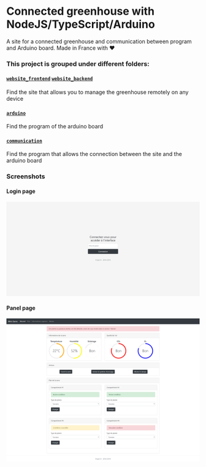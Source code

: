 # Connected greenhouse with NodeJS/TypeScript/Arduino
A site for a connected greenhouse and communication between program and Arduino board. Made in France with ❤

### This project is grouped under different folders:

#### [`website_frontend`](./website_frontend) [`website_backend`](./website_backend) 

Find the site that allows you to manage the greenhouse remotely on any 
device

#### [`arduino`](./arduino)

Find the program of the arduino board

#### [`communication`](./communication)

Find the program that allows the connection between the site and the arduino board

### Screenshots

#### Login page
![Login page](./screenshots/login.png)

#### Panel page
![Login page](./screenshots/panel_v1.png)
